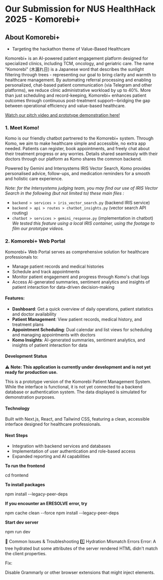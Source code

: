 # Our Submission for NUS HealthHack 2025 - Komorebi+

## About Komorebi+
* Targeting the hackathon theme of Value-Based Healthcare

Komorebi+ is an AI-powered patient engagement platform designed for specialized clinics, including TCM, oncology, and geriatric care. The name "Komorebi" (木漏れ日) is a Japanese word that describes the sunlight filtering through trees - representing our goal to bring clarity and warmth to healthcare management. By automating referral processing and enabling personalized, chat-based patient communication (via Telegram and other platforms), we reduce clinic administrative workload by up to 40%. More than just scheduling and record-keeping, Komorebi+ enhances patient outcomes through continuous post-treatment support—bridging the gap between operational efficiency and value-based healthcare.

[Watch our pitch video and prototype demonstration here!](https://www.youtube.com/watch?v=6OCESbkUncI)

### 1. Meet Komo!
Komo is our friendly chatbot partnered to the Komorebi+ system. Through Komo, we aim to make healthcare simple and accessible, no extra app needed. Patients can register, book appointments, and freely chat about their treatment progress or any worries. Details shared seamlessly with their doctors through our platform as Komo shares the common backend. 

Powered by Gemini and Intersystems IRIS Vector Search, Komo provides personalised advice, follow-ups, and medication reminders for a smooth and holistic care experience.

*Note: for the Intersystems judging team, you may find our use of IRIS Vector Search in the following (but not limited to) these main files :*
* ```backend > services > iris_vector_search.py``` (backend IRIS service)
* ```backend > api > routes > chatbot_insights.py``` (vector search API routing)
* ```chatbot > services > gemini_response.py``` (implementation in chatbot)
*We tested this feature using a local IRIS container, using the footage to film our prototype videos.*

### 2. Komorebi+ Web Portal
Komorebi+ Web Portal serves as comprehensive solution for healthcare professionals to:
- Manage patient records and medical histories
- Schedule and track appointments
- Monitor patient engagement and progress through Komo's chat logs
- Access AI-generated summaries, sentiment analytics and insights of patient interaction for data-driven decision-making


#### Features:
- **Dashboard**: Get a quick overview of daily operations, patient statistics and doctor availability
- **Patient Management**: View patient records, medical history, and treatment plans
- **Appointment Scheduling**: Dual calendar and list views for scheduling and managing appointments with doctors 
- **Komo Insights**: AI-generated summaries, sentiment analytics, and insights of patient interaction for data

#### Development Status
⚠️ **Note: This application is currently under development and is not yet ready for production use.**

This is a prototype version of the Komorebi Patient Management System. While the interface is functional, it is not yet connected to a backend database or authentication system. The data displayed is simulated for demonstration purposes.

#### Technology

Built with Next.js, React, and Tailwind CSS, featuring a clean, accessible interface designed for healthcare professionals.

#### Next Steps

- Integration with backend services and databases
- Implementation of user authentication and role-based access
- Expanded reporting and AI capabilities

**To run the frontend**

cd frontend

**To install packages**

npm install --legacy-peer-deps

**If you encounter an ERESOLVE error, try**

npm cache clean --force
npm install --legacy-peer-deps

**Start dev server**

npm run dev



🔧 Common Issues & Troubleshooting
1️⃣ Hydration Mismatch Errors
Error:
A tree hydrated but some attributes of the server rendered HTML didn't match the client properties.

Fix:

Disable Grammarly or other browser extensions that might inject elements.

